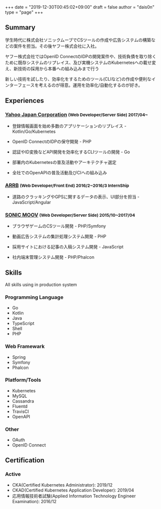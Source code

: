 +++
date = "2019-12-30T00:45:02+09:00"
draft = false
author = "dais0n"
type = "page"
+++

## <i data-feather="user"></i> Summary
学生時代に株式会社ソニックムーブでCSツールの作成や広告システムの構築などの案件を担当。その後ヤフー株式会社に入社。

ヤフー株式会社ではOpenID ConnectのIDPの開発案件や、技術負債を取り除くために既存システムのリプレイス、及び実機システムのKubernetesへの載せ変え、新技術の採用から本番への組み込みまで行う

新しい技術を試したり、効率化をするためのツール(CLIなど)の作成や便利なインターフェースを考えるのが得意。運用を効率化/自動化するのが好き。

## <i data-feather="briefcase"></i> Experiences

### [Yahoo Japan Corporation](https://about.yahoo.co.jp/) <small>(Web Developer/Server Side) 2017/04~</small>

- 登録情報画面を始め多数のアプリケーションのリプレイス - Kotlin/Go/Kubernetes

- OpenID ConnectのIDPの保守開発 - PHP

- 認証やID変換などAPI開発を効率化するCLIツールの開発 - Go

- 部署内のKubernetesの普及活動やアーキテクチャ選定 

- 全社でのOpenAPIの普及活動及びCIへの組み込み

### [ARRB](http://arrbgroup.net/) <small>(Web Developer/Front End) 2016/2~2016/3 InternShip</small>

- 道路のクラッキングやGPSに関するデータの表示、UI部分を担当 - JavaScript/Angular


### [SONIC MOOV](https://www.sonicmoov.com/) <small>(Web Developer/Server Side) 2015/10~2017/04</small>

- ブラウザゲームのCSツール開発 - PHP/Symfony

- 動画広告システムの集計処理システム開発 - PHP

- 採用サイトにおける記事の入稿システム開発 - JavaScript

- 社内端末管理システム開発 - PHP/Phalcon

## <i data-feather="tool"></i> Skills

All skills using in production system

### Programming Language
- Go
- Kotlin
- Java
- TypeScript
- Shell
- PHP

### Web Framewark
- Spring
- Symfony
- Phalcon

### Platform/Tools
- Kubernetes
- MySQL
- Cassandra
- Fluentd
- TravisCI
- OpenAPI

### Other
- OAuth
- OpenID Connect

## <i data-feather="check-circle"></i> Certification

### Active

- CKA(Certified Kubernetes Administrator): 2019/12
- CKAD(Certified Kubernetes Application Developer): 2019/04
- 応用情報技術者試験(Applied Information Technology Engineer Examination): 2016/12

